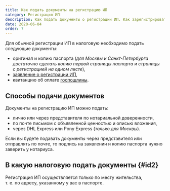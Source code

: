 ```yaml
---
title: Как подать документы на регистрацию ИП
category: Регистрация ИП
description: Как подать документы о регистрации ИП. Как зарегистрировать ИП самостоятельно
date: 2020-06-04
order: 7
---
```


Для обычной регистрации&nbsp;ИП в&nbsp;налоговую необходимо подать следующие документы:

- оригинал и&nbsp;копию паспорта (*для&nbsp;Москвы и&nbsp;Санкт-Петербурга достаточно сделать копию первой страницы паспорта и&nbsp;страницы с&nbsp;регистрацией на&nbsp;одном листе*),
- [заявление о регистрации ИП](/kb/application/),
- квитанцию об&nbsp;оплате [госпошлины](/kb/state-duty/).

## Способы подачи документов

Документы на&nbsp;регистрацию&nbsp;ИП можно подать:

- лично или через представителя по&nbsp;нотариальной доверенности,
- по&nbsp;почте письмом с&nbsp;объявленной ценностью и&nbsp;описью вложения,
- через DHL Express или&nbsp;Pony Express (*только для&nbsp;Москвы*).

Если вы&nbsp;будете подавать документы через представителя или отправлять по&nbsp;почте, то&nbsp;подпись на&nbsp;заявлении и&nbsp;копию паспорта нужно заверить у&nbsp;нотариуса.

## В&nbsp;какую налоговую подать документы {#id2}

Регистрация&nbsp;ИП осуществляется только по&nbsp;месту жительства, т.&nbsp;е.&nbsp;по&nbsp;адресу, указанному у&nbsp;вас в&nbsp;паспорте.
